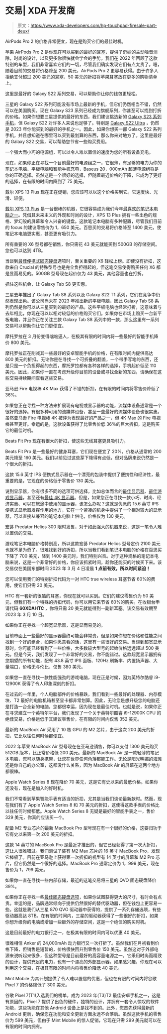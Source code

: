 # 交易| XDA 开发商

> 原文：<https://www.xda-developers.com/hp-touchpad-firesale-part-deux/>

[](/apple-airpods-pro-2-march-2023-deal/)

AirPods Pro 2 的价格非常便宜，现在是购买它们的最佳时机。

苹果 AirPods Pro 2 是你现在可以买到的最好的耳塞，提供了奇妙的主动噪音消除，时尚的设计，以及更多你很快就会学会的手势。我们在 2022 年回顾了这款特别的车型，我们非常喜欢它们的一切，尽管我们确实发现它们有点太贵了。嗯，随着目前的交易将价格降至 200 美元，AirPods Pro 2 更容易获得。由于许多人拒绝支付超过 200 美元的耳塞，50 美元的折扣将苹果耳塞放在更多的购物清单上。

[](/best-samsung-galaxy-s22-deals/)

这里是最好的 Galaxy S22 系列交易，可以帮助你让你的钱包更轻松。

三星的 Galaxy S22 系列可能没有市场上最新的手机，但它们仍然相当不错，仍然可以在美国购买。现在 Galaxy S23 系列已经成为旗舰系列，你甚至可以找到打折的价格。如果你想要三星提供的最好的东西，我们建议挑选新的 [Galaxy S23 系列手机](https://www.xda-developers.com/samsung-galaxy-s23-vs-s23-plus-vs-s23-ultra/)，但 Galaxy S22 对许多人来说也足够了。特别是 [Galaxy S22 Ultra](http://www.xda-developers.com/samsung-galaxy-s22-ultra-review/) ，仍然是 2023 年你能买到的最好的手机之一。因此，如果你想买一部 Galaxy S22 系列手机，并且想知道在哪里可以买到最划算的东西，那么你来对地方了。这里是最好的 Galaxy S22 交易，可以帮助您节省一些购买费用。

[](/baseus-20000mah-power-bank-75-deal/)

一个强大而小巧的电源组，可以以令人难以置信的速度为您的所有设备充电。

现在，如果你正在寻找一个目前最好的电源组之一，它很薄，有足够的电力为你的笔记本电脑、平板电脑和智能手机充电，Baseus 20，000mAh 超薄电源组将是你的正确选择。虽然这是一个很好的选择，但随着最近价格的下降，它成为了更好的选择，在有限的时间内降到了 75 美元。

[](/dell-xps-13-plus-deal-march-2023/)

戴尔 XPS 13 Plus 现在正在促销，您应该可以以这个价格买到它。它速度快、光滑、轻便。

[戴尔 XPS 13 Plus](https://www.xda-developers.com/dell-xps-13-plus-review/) 是一台很棒的机器，它很容易成为我们今年[最喜欢的笔记本电脑之一](https://www.xda-developers.com/best-laptops/)。凭借其未来主义的外观和时尚的设计，XPS 13 Plus 拥有一些出色的规格、梦幻般的屏幕和令人兴奋的键盘。这款笔记本电脑有多种配置，尽管我们目前的 focus 的建议零售价为 1，650 美元。百思买的交易将价格降至 1400 美元，使笔记本电脑更实惠，甚至更有吸引力。

[](/crucial-portable-ssd-march-deal/)

所有重要的 X6 型号都在销售，你只需花 43 美元就能买到 500GB 的存储空间。您也可以达到 4TB。

当谈到[最佳便携式固态硬盘](https://www.xda-developers.com/best-portable-ssd/)选项时，至关重要的 X6 轻松上榜。即使没有折扣，这款来自 Crucial 的特殊型号也是完全负担得起的，但这笔交易使得购买任何 X6 都是显而易见的。500GB 型号现在起价仅为 43 美元，其他容量也在打折。

[](/best-samsung-galaxy-tab-s8-deals/)

抓住这些机会，让 Galaxy Tab S8 更实惠。

三星去年推出了 Galaxy Tab S8 系列以及 Galaxy S22 T1 系列，它们在竞争中仍然表现出色。该公司尚未在 2023 年推出新的平板电脑，因此 Galaxy Tab S8 系列仍然是你可以从三星买到的最好的产品。这些平板电脑也经常打折，这意味着与去年相比，你现在可以以相对较低的价格购买它们。如果你在市场上购买一台新平板电脑，并且你正在关注三款 Galaxy Tab S8 系列中的一款，那么这里有一系列交易可以帮助你让它们更便宜。

[](/motorola-800-off-deal/)

摩托罗拉在 3 月份变得咄咄逼人，在极其有限的时间内将一些最好的智能手机降价 800 美元。

摩托罗拉正在削减其一些最好的安卓智能手机的价格，在有限时间内提供高达 800 美元的折扣。无论你是在寻找一个可折叠的翻盖，一个带手写笔的东西，还是只是一个负担得起的东西，摩托罗拉都有各种各样的选择，手机起价低至 110 美元。因此，如果你一直在考虑升级你目前的设备或寻找全新的东西，请确保在这些交易持续期间查看这些交易。

[](/fire-tv-stick-4k-max-just-35/)

亚马逊 Fire 电视棒 4K Max 获得了不错的折扣，在有限的时间内将零售价降低了 36%。

如果您正在寻找一种方法来扩展现有电视或显示器的功能，流媒体设备通常是一个很好的选择。有很多种可用的流媒体设备，甚至一些最好的流媒体设备也很实惠。虽然亚马逊 Fire 电视棒 4K 被评为表现最好的产品之一，但 4K Max 的 Fire 电视棒甚至更好。幸运的是，这款设备获得了比零售价低 36%的巨大折扣，这是购买它的最佳时机。

[](/beats-fit-pro-march-2023-deal/)

Beats Fit Pro 现在有很大的折扣，使这些无线耳塞更具吸引力。

Beats Fit Pro 是一些最好的健身耳塞，它们现在便宜了 20%，价格从通常的 200 美元降至 160 美元。我们以前见过这些芽下降得有点低，但对品牌来说仍然是一个很大的折扣。

[](/viewsonic-portable-monitor-130-deal/)

这款 15.6 英寸 IPS 便携式显示器在一个漂亮的包装中提供了便携性和经济性，最重要的是，它现在的价格低于零售价 130 美元。

说到显示器，你有很多不同的选项可供选择，比如总体而言的[最佳显示器](https://www.xda-developers.com/best-monitors/)、[最佳游戏显示器](https://www.xda-developers.com/best-gaming-monitors/)，甚至还有[最佳 4K 显示器](https://www.xda-developers.com/best-4k-monitors/)。但是，如果您正在寻找一款小巧、时尚、经济实惠、可以在旅途中使用的显示器，该怎么办呢？这就是优派的 15.6 英寸 IPS 便携式显示器发挥作用的地方，它在一个紧凑的机身中提供了一个相对较大的显示器，可以直接从兼容的笔记本电脑上供电，价格仅为 130 美元。

[](/acer-predator-helios-300-deal/)

宏碁 Predator Helios 300 限时发售，对于如此强大的机器来说，这是一笔令人难以置信的交易。

游戏笔记本电脑价格特别高，所以这款宏碁 Predator Helios 型号定价 2100 美元也就不足为奇了。很难找到好的折扣，所以当我们看到笔记本电脑的价格在百思买下降了 700 美元，降到 1400 美元时，我们特别兴奋。对于这种规格的笔记本电脑来说，这是一个非常好的价格，你应该抓紧时间，趁你还能买的时候买下来。该交易仅在美国东部时间 2023 年 3 月 4 日凌晨 **1 点前有效，所以时间紧迫！**

[](/htc-earbuds-xda-discount-code/)

您可以使用我们的特别折扣代码为一对 HTC true wireless 耳塞节省 60%的费用，使它们只需 20 美元。

HTC 有一套新的很酷的耳塞，你现在就可以买到。它们的建议零售价为 50 美元，但我们有一个特殊的折扣代码，你可以用它来节省 60%的购买。在收银台申请代码 **60XDAHTC** ，你将只需 20 美元就能得到一副新耳塞。该交易有效期至 2023 年 3 月 10 日。

[](/spectre-43-inch-ultrawide-monitor-380-deal/)

如果你正在寻找一个超宽显示器，这是显而易见的。

目前市面上一些最好的显示器最终可能会非常贵，但是如果你想在价格和性能之间找到一个好的组合，如果你愿意看的话，这里有一些很好的交易。当谈到超宽显示器时，你可能已经看到了一些价格，大多数较大型号的起始价格远远超过 500 美元。但是今天，我们发现了一个非常好的交易，你不能错过。这款超宽显示器拥有您期望的所有功能，配有 43.8 英寸 IPS 面板、120Hz 刷新率、内置扬声器、大量端口，价格无与伦比，仅售 380 美元。

[](/intel-core-i9-12900k-massive-price-drop/)

如果您一直在寻找一款性能强劲的游戏电脑，现在正是时候，因为英特尔酷睿 i9-12900K 获得了令人印象深刻的折扣。

在过去的一年里，个人电脑部件的价格暴跌，我们看到一些最好的处理器、内存模块、T2 最好的电脑机箱甚至显卡都非常划算。因此，无论您是想升级您的电脑还是打造一台全新的电脑，您都很幸运，因为现在是最佳时机。也就是说，如果你正在寻求建立一个英特尔平台，我们发现了一个关于英特尔酷睿 i9-12900K CPU 的绝佳交易，价格远低于其建议零售价，在有限的时间内仅售 352 美元。

[](/apple-macbook-air-m2-deal-february-2023/)

最新的 MacBook Air 采用了 10 核 GPU 的 M2 芯片，由于这次 200 美元的折扣，它比以往任何时候都便宜。

2022 年苹果 MacBook Air 型号现在在亚马逊销售，你可以支付 1300 美元购买 512GB 版本，比正常价格低 200 美元。最新的 MacBook Air 是一款轻薄的笔记本电脑，您可以随身携带，让您在世界任何角落都能工作。无论是阳光明媚的海滩还是你自己的办公室，这都没什么关系，因为 MacBook Air 的屏幕在这两个地方都很棒。

[](/apple-watch-series-8-deal-february-2023/)

Apple Watch Series 8 现在降价 70 美元，这是它有史以来的最低价格。如果你还没有，现在是加入的好时机。

我们不常看到苹果智能手表有适当的折扣，尤其是当我们谈论最新款时。然而，现在我们有了 Apple Watch Series 8 和 70 美元的折扣，这使得这款手表的价格比以往任何时候都低。Apple Watch Series 8 无疑是最好的智能手表之一，售价 329 美元，你真的应该买一个。

[](/m2-macbook-pro-14-inch-deal/)

配备 M2 专业芯片的最新 MacBook Pro 型号现在有一个很好的价格，这要归功于它有史以来第一次 200 美元的折扣。

这款 14 英寸的 MacBook Pro 是最近才推出的，但它已经获得了第一次大折扣，这让人很难错过。我们测试了装有 M2 Max 芯片的 16 英寸 MacBook Pro，发现它棒极了。目前在亚马逊上获得第一次折扣的机型有 14 英寸的屏幕和 M2 Pro 芯片，但它仍然是一个很好的选择。MacBook Pro 通常定价为 1，999 美元，现在售价为 1，799 美元。

[](/samsung-870-qvd-ssd-deal/)

如果你一直在寻找一些内部存储，最近的这笔交易将三星的 QVO 固态硬盘降价 39%。

如果你正在寻找一些[最佳固态硬盘选项](https://www.xda-developers.com/best-ssds-sata-nvme/)，如果你试图获得更大的尺寸，有时会有点贵。幸运的是，品牌通常倾向于提供仍然很好的替代驱动器，但在钱包上更容易一些。这就是我们从三星 870 QVO 驱动器中获得的，提供了一系列存储选项，有些驱动器高达 8TB。在有限的时间内，三星的驱动器获得了一些很好的折扣，如果你想升级你的电脑或增加一些额外的存储空间，这是一个绝佳的购买时机。

[](/ankers-24000mah-power-bank-40-off-deal/)

这是目前最好的电力银行之一，在极其有限的时间内可以优惠 40 美元。

很难相信 Anker 的 24,000mAh 动力银行又一次打折了。虽然我们在月初看到价格下降，但销售是短暂的，价格很快回升到零售价 150 美元。虽然这对于外部电源来说听起来很多，但这种型号是目前最好的高容量电源之一。它采用时尚而精致的设计，提供充足的电力，也有一个漂亮的外部显示器。如果感兴趣，你现在可以利用这个交易，在极其有限的时间内将零售价降低 40 美元。

[](/mint-mobile-google-pixel-7-300-off/)

Mint Mobile 为其计划提供了令人难以置信的优惠，但也在有限的时间内将谷歌 Pixel 7 的价格降低了 300 美元。

谷歌 Pixel 7(T1)入选我们的榜单，成为 2023 年(T3)T2 最佳安卓手机之一，这是有原因的。Pixel 7 提供了出色的硬件，独特的设计，并拥有一套令人惊叹的软件功能，这些功能在其他 Android 设备上是找不到的。此外，您首先获得最新的 Android 更新，确保您在功能和安全更新方面永远不会落后。虽然这款手机的零售价为 599 美元，但由于 Mint Mobile 的惊人促销，它现在只需 299 美元就可以在有限的时间内拥有。